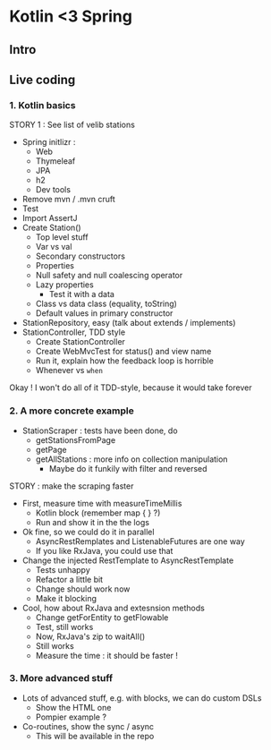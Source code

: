 # Kotlin <3 Spring 
## Intro
## Live coding
### 1. Kotlin basics
STORY 1 : See list of velib stations
- Spring initlizr :
    - Web
    - Thymeleaf
    - JPA
    - h2
    - Dev tools
- Remove mvn / .mvn cruft
- Test
- Import AssertJ
- Create Station()
    - Top level stuff
    - Var vs val
    - Secondary constructors
    - Properties
    - Null safety and null coalescing operator
    - Lazy properties
        - Test it with a data
    - Class vs data class (equality, toString)
    - Default values in primary constructor
- StationRepository, easy (talk about extends / implements)
- StationController, TDD style
    - Create StationController
    - Create WebMvcTest for status() and view name
    - Run it, explain how the feedback loop is horrible
    - Whenever vs `when`
    
Okay ! I won't do all of it TDD-style, because it would take forever

### 2. A more concrete example
- StationScraper : tests have been done, do
    - getStationsFromPage
    - getPage
    - getAllStations : more info on collection manipulation
        - Maybe do it funkily with filter and reversed

STORY : make the scraping faster
- First, measure time with measureTimeMillis
    - Kotlin block (remember map { } ?)
    - Run and show it in the the logs
- Ok fine, so we could do it in parallel
    - AsyncRestRemplates and ListenableFutures are one way
    - If you like RxJava, you could use that
- Change the injected RestTemplate to AsyncRestTemplate
    - Tests unhappy
    - Refactor a little bit
    - Change should work now
    - Make it blocking
- Cool, how about RxJava and extesnsion methods
    - Change getForEntity to getFlowable
    - Test, still works
    - Now, RxJava's zip to waitAll()
    - Still works
    - Measure the time : it should be faster !

### 3. More advanced stuff
- Lots of advanced stuff, e.g. with blocks, we can do custom DSLs
    - Show the HTML one
    - Pompier example ?
- Co-routines, show the sync / async
    - This will be available in the repo


